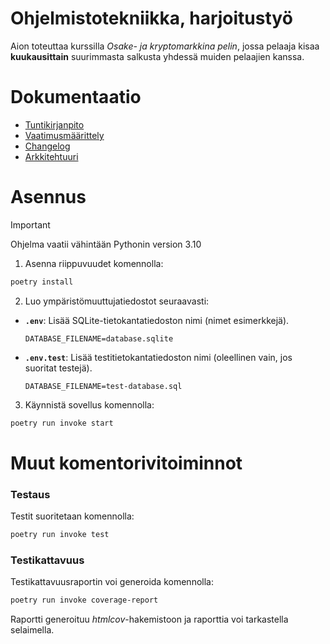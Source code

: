 # Ohjelmistotekniikka, harjoitustyö

Aion toteuttaa kurssilla _Osake- ja kryptomarkkina pelin_, jossa pelaaja kisaa **kuukausittain** suurimmasta salkusta yhdessä muiden pelaajien kanssa.

# Dokumentaatio

- [Tuntikirjanpito](dokumentaatio/tuntikirjanpito.md)
- [Vaatimusmäärittely](dokumentaatio/vaatimusmaarittely.md)
- [Changelog](dokumentaatio/changelog.md)
- [Arkkitehtuuri](dokumentaatio/arkkitehtuuri.md)

# Asennus

> [!IMPORTANT]  
> Ohjelma vaatii vähintään Pythonin version 3.10

1. Asenna riippuvuudet komennolla:

```bash
poetry install
```

2. Luo ympäristömuuttujatiedostot seuraavasti:

- **`.env`**: Lisää SQLite-tietokantatiedoston nimi (nimet esimerkkejä).

  ```env
  DATABASE_FILENAME=database.sqlite
  ```

- **`.env.test`**: Lisää testitietokantatiedoston nimi (oleellinen vain, jos suoritat testejä).
  ```env
  DATABASE_FILENAME=test-database.sql
  ```

3. Käynnistä sovellus komennolla:

```bash
poetry run invoke start
```

# Muut komentorivitoiminnot

### Testaus

Testit suoritetaan komennolla:

```bash
poetry run invoke test
```

### Testikattavuus

Testikattavuusraportin voi generoida komennolla:

```bash
poetry run invoke coverage-report
```

Raportti generoituu _htmlcov_-hakemistoon ja raporttia voi tarkastella selaimella.
